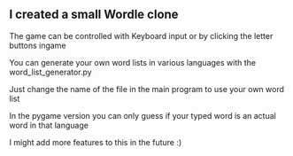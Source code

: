 I created a small Wordle clone
-

The game can be controlled with Keyboard input or by clicking the letter buttons ingame

You can generate your own word lists in various languages with the word_list_generator.py

Just change the name of the file in the main program to use your own word list

In the pygame version you can only guess if your typed word is an actual word in that language

I might add more features to this in the future :)



